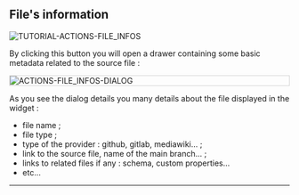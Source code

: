 ## File's information

<div>
  <img
    alt="TUTORIAL-ACTIONS-FILE_INFOS"
    src="https://raw.githubusercontent.com/multi-coop/gitribute-documentation-content/main/images/tutorial/commented/tutorial-03.png"
    />
</div>

By clicking this button you will open a drawer containing some basic metadata related to the source file :

<div style="border: thin solid lightgrey;">
  <img
    alt="ACTIONS-FILE_INFOS-DIALOG"
    src="https://raw.githubusercontent.com/multi-coop/gitribute-documentation-content/main/images/tutorial/actions-file_infos.png"
    />
</div>

As you see the dialog details you many details about the file displayed in the widget :

- file name ;
- file type ;
- type of the provider : github, gitlab, mediawiki... ;
- link to the source file, name of the main branch... ;
- links to related files if any : schema, custom properties...
- etc...

---
